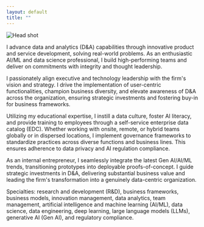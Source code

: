 ```yaml
---
layout: default
title: ""
---
```


![Head shot](/assets/images/Wim_Verleyen_headshot.png)

I advance data and analytics (D&A) capabilities through innovative product and service development, solving real-world problems. As an enthusiastic AI/ML and data science professional, I build high-performing teams and deliver on commitments with integrity and thought leadership.

I passionately align executive and technology leadership with the firm's vision and strategy. I drive the implementation of user-centric functionalities, champion business diversity, and elevate awareness of D&A across the organization, ensuring strategic investments and fostering buy-in for business frameworks.

Utilizing my educational expertise, I instill a data culture, foster AI literacy, and provide training to employees through a self-service enterprise data catalog (EDC). Whether working with onsite, remote, or hybrid teams globally or in dispersed locations, I implement governance frameworks to standardize practices across diverse functions and business lines. This ensures adherence to data privacy and AI regulation compliance.

As an internal entrepreneur, I seamlessly integrate the latest Gen AI/AI/ML trends, transitioning prototypes into deployable proofs-of-concept. I guide strategic investments in D&A, delivering substantial business value and leading the firm's transformation into a genuinely data-centric organization.

Specialties: research and development (R&D), business frameworks, business models, innovation management, data analytics, team management, artificial intelligence and machine learning (AI/ML), data science, data engineering, deep learning, large language models (LLMs), generative AI (Gen AI), and regulatory compliance.
